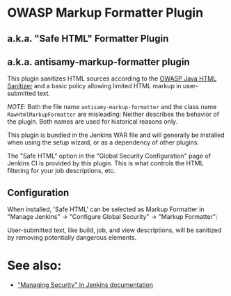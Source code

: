 # OWASP Markup Formatter Plugin
## a.k.a. "Safe HTML" Formatter Plugin
## a.k.a. antisamy-markup-formatter plugin

This plugin sanitizes HTML sources according to the [OWASP Java HTML Sanitizer](https://github.com/owasp/java-html-sanitizer) and a basic policy allowing limited HTML markup in user-submitted text.

*NOTE*: Both the file name <code>antisamy-markup-formatter</code> and the class name <code>RawHtmlMarkupFormatter</code> are misleading: Neither describes the behavior of the plugin. Both names are used for historical reasons only.

This plugin is bundled in the Jenkins WAR file and will generally be installed when using the setup wizard, or as a dependency of other plugins.

The "Safe HTML" option in the "Global Security Configuration" page of Jenkins CI is provided by this plugin. This is what controls the HTML filtering for your job descriptions, etc.

## Configuration

When installed, 'Safe HTML' can be selected as Markup Formatter in "Manage Jenkins" → "Configure Global Security" → "Markup Formatter":

User-submitted text, like build, job, and view descriptions, will be sanitized by removing potentially dangerous elements.

# See also:

* ["Managing Security" in Jenkins documentation](https://jenkins.io/doc/book/managing/security/)
